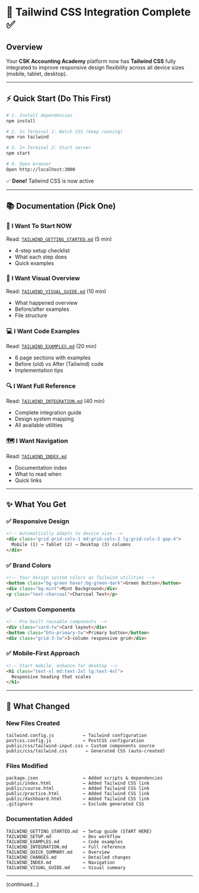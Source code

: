 # 🎨 Tailwind CSS Integration Complete ✅

## Overview

Your **CSK Accounting Academy** platform now has **Tailwind CSS** fully integrated to improve responsive design flexibility across all device sizes (mobile, tablet, desktop).

---

## ⚡ Quick Start (Do This First)

```bash
# 1. Install dependencies
npm install

# 2. In Terminal 1: Watch CSS (keep running)
npm run tailwind

# 3. In Terminal 2: Start server
npm start

# 4. Open browser
Open http://localhost:3000
```

✅ **Done!** Tailwind CSS is now active

---

## 📚 Documentation (Pick One)

### 🎯 **I Want To Start NOW**
Read: [`TAILWIND_GETTING_STARTED.md`](./TAILWIND_GETTING_STARTED.md) (5 min)
- 4-step setup checklist
- What each step does
- Quick examples

### 📖 **I Want Visual Overview**
Read: [`TAILWIND_VISUAL_GUIDE.md`](./TAILWIND_VISUAL_GUIDE.md) (10 min)
- What happened overview
- Before/after examples
- File structure

### 💻 **I Want Code Examples**
Read: [`TAILWIND_EXAMPLES.md`](./TAILWIND_EXAMPLES.md) (20 min)
- 6 page sections with examples
- Before (old) vs After (Tailwind) code
- Implementation tips

### 🔍 **I Want Full Reference**
Read: [`TAILWIND_INTEGRATION.md`](./TAILWIND_INTEGRATION.md) (40 min)
- Complete integration guide
- Design system mapping
- All available utilities

### 🗺️ **I Want Navigation**
Read: [`TAILWIND_INDEX.md`](./TAILWIND_INDEX.md)
- Documentation index
- What to read when
- Quick links

---

## ✨ What You Get

### ✅ Responsive Design
```html
<!-- Automatically adapts to device size -->
<div class="grid grid-cols-1 md:grid-cols-2 lg:grid-cols-3 gap-4">
  Mobile (1) → Tablet (2) → Desktop (3) columns
</div>
```

### ✅ Brand Colors
```html
<!-- Your design system colors as Tailwind utilities -->
<button class="bg-green hover:bg-green-dark">Green Button</button>
<div class="bg-mint">Mint Background</div>
<p class="text-charcoal">Charcoal Text</p>
```

### ✅ Custom Components
```html
<!-- Pre-built reusable components -->
<div class="card-tw">Card layout</div>
<button class="btn-primary-tw">Primary button</button>
<div class="grid-3-tw">3-column responsive grid</div>
```

### ✅ Mobile-First Approach
```html
<!-- Start mobile, enhance for desktop -->
<h1 class="text-xl md:text-2xl lg:text-4xl">
  Responsive heading that scales
</h1>
```

---

## 🚀 What Changed

### New Files Created
```
tailwind.config.js           ← Tailwind configuration
postcss.config.js            ← PostCSS configuration
public/css/tailwind-input.css ← Custom components source
public/css/tailwind.css       ← Generated CSS (auto-created)
```

### Files Modified
```
package.json                 ← Added scripts & dependencies
public/index.html            ← Added Tailwind CSS link
public/course.html           ← Added Tailwind CSS link
public/practice.html         ← Added Tailwind CSS link
public/dashboard.html        ← Added Tailwind CSS link
.gitignore                   ← Exclude generated CSS
```

### Documentation Added
```
TAILWIND_GETTING_STARTED.md  ← Setup guide (START HERE)
TAILWIND_SETUP.md            ← Dev workflow
TAILWIND_EXAMPLES.md         ← Code examples
TAILWIND_INTEGRATION.md      ← Full reference
TAILWIND_QUICK_SUMMARY.md    ← Overview
TAILWIND_CHANGES.md          ← Detailed changes
TAILWIND_INDEX.md            ← Navigation
TAILWIND_VISUAL_GUIDE.md     ← Visual summary
```

---

(continued...)

